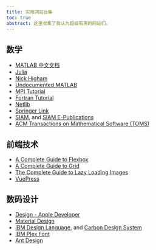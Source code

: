 ```yaml
---
title: 实用网站合集
toc: true
abstract: 这里收集了我认为超级有用的网站们。
---
```

## 数学
* [MATLAB 中文文档](https://cn.mathworks.com/help/)
* [Julia](https://julialang.org/)
* [Nick Higham](https://nickhigham.wordpress.com/)
* [Undocumented MATLAB](https://undocumentedmatlab.com/)
* [MPI Tutorial](http://mpitutorial.com/)
* [Fortran Tutorial](https://www.fortrantutorial.com)
* [Netlib](http://www.netlib.org)
* [Springer Link](https://link.springer.com)
* [SIAM](https://www.siam.org), and [SIAM E-Publications](https://epubs.siam.org)
* [ACM Transactions on Mathematical Software (TOMS)](https://toms.acm.org)

## 前端技术
* [A Complete Guide to Flexbox](https://css-tricks.com/snippets/css/a-guide-to-flexbox/)
* [A Complete Guide to Grid](https://css-tricks.com/snippets/css/complete-guide-grid/)
* [The Complete Guide to Lazy Loading Images](https://css-tricks.com/the-complete-guide-to-lazy-loading-images/)
* [VuePress](https://vuepress.vuejs.org/)

## 数码设计
* [Design - Apple Developer](https://developer.apple.com/design/)
* [Material Design](https://material.io)
* [IBM Design Language](https://www.ibm.com/design/language/), and [Carbon Design System](http://www.carbondesignsystem.com)
* [IBM Plex Font](https://www.ibm.com/plex/)
* [Ant Design](https://ant.design/)
